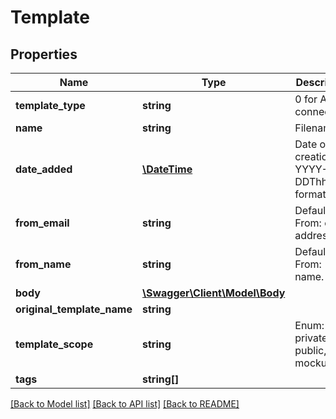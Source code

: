 # Template

## Properties
Name | Type | Description | Notes
------------ | ------------- | ------------- | -------------
**template_type** | **string** | 0 for API connections | 
**name** | **string** | Filename | 
**date_added** | [**\DateTime**](\DateTime.md) | Date of creation in YYYY-MM-DDThh:ii:ss format | 
**from_email** | **string** | Default From: email address. | 
**from_name** | **string** | Default From: name. | 
**body** | [**\Swagger\Client\Model\Body**](Body.md) |  | 
**original_template_name** | **string** |  | 
**template_scope** | **string** | Enum: 0 - private, 1 - public, 2 - mockup | 
**tags** | **string[]** |  | 

[[Back to Model list]](../README.md#documentation-for-models) [[Back to API list]](../README.md#documentation-for-api-endpoints) [[Back to README]](../README.md)


